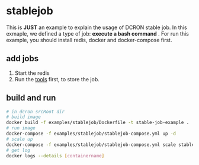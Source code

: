 # stablejob

This is **JUST** an example to explain the usage of DCRON stable job.
In this exmaple, we defined a type of job: **execute a bash command** .
For run this example, you should install redis, docker and docker-compose first.

## add jobs
1. Start the redis
2. Run the [tools](../tools/tools.go) first, to store the job.

## build and run
```bash
# in dcron srcRoot dir
# build image
docker build -f examples/stablejob/Dockerfile -t stable-job-example .
# run image
docker-compose -f examples/stablejob/stablejob-compose.yml up -d
# scale up
docker-compose -f examples/stablejob/stablejob-compose.yml scale stablejob=5
# get log
docker logs --details [containername]
```